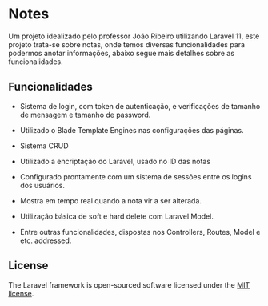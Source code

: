 # Notes

Um projeto idealizado pelo professor João Ribeiro utilizando Laravel 11, este projeto trata-se sobre notas, onde temos diversas funcionalidades para podermos anotar informações, abaixo segue mais detalhes sobre as funcionalidades.

## Funcionalidades

- Sistema de login, com token de autenticação, e verificações de tamanho de mensagem e tamanho de password.

- Utilizado o Blade Template Engines nas configurações das páginas.

- Sistema CRUD

- Utilizado a encriptação do Laravel, usado no ID das notas

- Configurado prontamente com um sistema de sessões entre os logins dos usuários.

- Mostra em tempo real quando a nota vir a ser alterada.

- Utilização básica de soft e hard delete com Laravel Model.

- Entre outras funcionalidades, dispostas nos Controllers, Routes, Model e etc.
addressed.

## License

The Laravel framework is open-sourced software licensed under the [MIT license](https://opensource.org/licenses/MIT).
